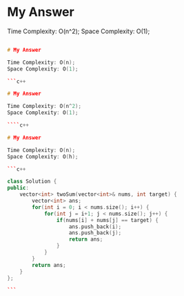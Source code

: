 # My Answer

Time Complexity: O(n^2);
Space Complexity: O(1);

`````c++

# My Answer

Time Complexity: O(n);
Space Complexity: O(1);

```c++

# My Answer

Time Complexity: O(n^2);
Space Complexity: O(1);

````c++

# My Answer

Time Complexity: O(n);
Space Complexity: O(h);

```c++

class Solution {
public:
    vector<int> twoSum(vector<int>& nums, int target) {
        vector<int> ans;
        for(int i = 0; i < nums.size(); i++) {
            for(int j = i+1; j < nums.size(); j++) {
                if(nums[i] + nums[j] == target) {
                    ans.push_back(i);
                    ans.push_back(j);
                    return ans;
                }
            }
        }
        return ans;
    }
};

```
`````

```

```
